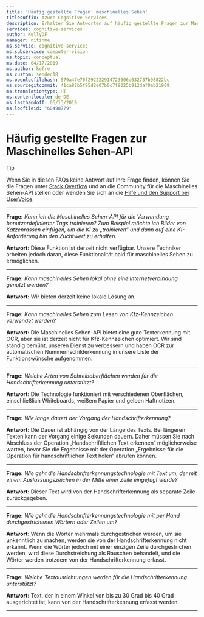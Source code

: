 ```yaml
---
title: 'Häufig gestellte Fragen: maschinelles Sehen'
titlesuffix: Azure Cognitive Services
description: Erhalten Sie Antworten auf häufig gestellte Fragen zur Maschinelles Sehen-API in Azure Cognitive Services.
services: cognitive-services
author: KellyDF
manager: nitinme
ms.service: cognitive-services
ms.subservice: computer-vision
ms.topic: conceptual
ms.date: 04/17/2019
ms.author: kefre
ms.custom: seodec18
ms.openlocfilehash: 579a47e70f292222914723606d032737b98822bc
ms.sourcegitcommit: 41ca82b5f95d2e07b0c7f9025b912daf0ab21909
ms.translationtype: HT
ms.contentlocale: de-DE
ms.lasthandoff: 06/13/2019
ms.locfileid: "60498779"
---
```

# <a name="computer-vision-api-frequently-asked-questions"></a>Häufig gestellte Fragen zur Maschinelles Sehen-API

> [!TIP]
> Wenn Sie in diesen FAQs keine Antwort auf Ihre Frage finden, können Sie die Fragen unter [Stack Overflow](https://stackoverflow.com/questions/tagged/project-oxford+or+microsoft-cognitive) und an die Community für die Maschinelles Sehen-API stellen oder wenden Sie sich an die [Hilfe und den Support bei UserVoice](https://cognitive.uservoice.com/).

-----

**Frage:** *Kann ich die Maschinelles Sehen-API für die Verwendung benutzerdefinierter Tags trainieren?  Zum Beispiel möchte ich Bilder von Katzenrassen einfügen, um die KI zu „trainieren“ und dann auf eine KI-Anforderung hin den Zuchtwert zu erhalten.*

**Antwort:** Diese Funktion ist derzeit nicht verfügbar. Unsere Techniker arbeiten jedoch daran, diese Funktionalität bald für maschinelles Sehen zu ermöglichen.

-----

**Frage:** *Kann maschinelles Sehen lokal ohne eine Internetverbindung genutzt werden?*

**Antwort:** Wir bieten derzeit keine lokale Lösung an.

-----

**Frage:** *Kann maschinelles Sehen zum Lesen von Kfz-Kennzeichen verwendet werden?*

**Antwort:** Die Maschinelles Sehen-API bietet eine gute Texterkennung mit OCR, aber sie ist derzeit nicht für Kfz-Kennzeichen optimiert. Wir sind ständig bemüht, unseren Dienst zu verbessern und haben OCR zur automatischen Nummernschilderkennung in unsere Liste der Funktionswünsche aufgenommen.

-----

**Frage:** *Welche Arten von Schreiboberflächen werden für die Handschrifterkennung unterstützt?*

**Antwort:** Die Technologie funktioniert mit verschiedenen Oberflächen, einschließlich Whiteboards, weißem Papier und gelben Haftnotizen.

-----

**Frage:** *Wie lange dauert der Vorgang der Handschrifterkennung?*

**Antwort:** Die Dauer ist abhängig von der Länge des Texts. Bei längeren Texten kann der Vorgang einige Sekunden dauern. Daher müssen Sie nach Abschluss der Operation „Handschriftlichen Text erkennen“ möglicherweise warten, bevor Sie die Ergebnisse mit der Operation „Ergebnisse für die Operation für handschriftlichen Text holen“ abrufen können.

-----

**Frage:** *Wie geht die Handschrifterkennungstechnologie mit Text um, der mit einem Auslassungszeichen in der Mitte einer Zeile eingefügt wurde?*

**Antwort:** Dieser Text wird von der Handschrifterkennung als separate Zeile zurückgegeben.

-----

**Frage:** *Wie geht die Handschrifterkennungstechnologie mit per Hand durchgestrichenen Wörtern oder Zeilen um?*

**Antwort:** Wenn die Wörter mehrmals durchgestrichen werden, um sie unkenntlich zu machen, werden sie von der Handschrifterkennung nicht erkannt. Wenn die Wörter jedoch mit einer einzigen Zeile durchgestrichen werden, wird diese Durchstreichung als Rauschen behandelt, und die Wörter werden trotzdem von der Handschrifterkennung erfasst.

-----

**Frage:** *Welche Textausrichtungen werden für die Handschrifterkennung unterstützt?*

**Antwort:** Text, der in einem Winkel von bis zu 30 Grad bis 40 Grad ausgerichtet ist, kann von der Handschrifterkennung erfasst werden.

-----
